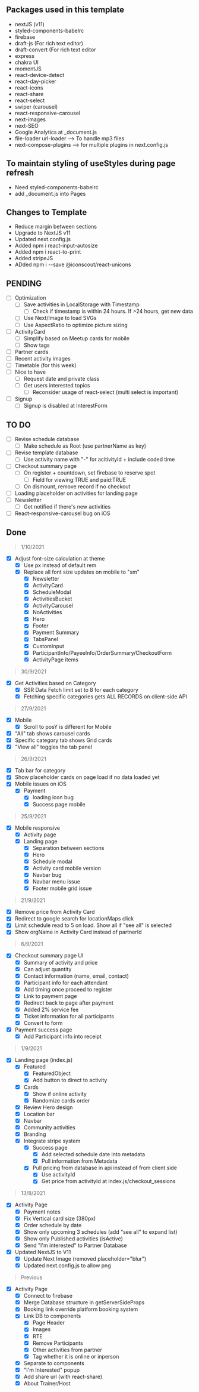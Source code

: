 ## Packages used in this template

- nextJS (v11)
- styled-components-babelrc
- firebase
- draft-js (For rich text editor)
- draft-convert (For rich text editor
- express
- chakra UI
- momentJS
- react-device-detect
- react-day-picker
- react-icons
- react-share
- react-select
- swiper (carousel)
- react-responsive-carousel
- next-images
- next-SEO
- Google Analytics at \_document.js
- file-loader url-loader --> To handle mp3 files
- next-compose-plugins --> for multiple plugins in next.config.js

## To maintain styling of useStyles during page refresh

- Need styled-components-babelrc
- add \_document.js into Pages

## Changes to Template

- Reduce margin between sections
- Upgrade to NextJS v11
- Updated next.config.js
- Added npm i react-input-autosize
- Added npm i react-to-print
- Added stripeJS
- ADded npm i --save @iconscout/react-unicons

## PENDING

- [ ] Optimization
  - [ ] Save activities in LocalStorage with Timestamp
    - [ ] Check if timestamp is within 24 hours. If >24 hours, get new data
  - [ ] Use Next/Image to load SVGs
  - [ ] Use AspectRatio to optimize picture sizing
- [ ] ActivityCard
  - [ ] Simplify based on Meetup cards for mobile
  - [ ] Show tags
- [ ] Partner cards
- [ ] Recent activity images
- [ ] Timetable (for this week)
- [ ] Nice to have
  - [ ] Request date and private class
  - [ ] Get users interested topics
    - [ ] Reconsider usage of react-select (multi select is important)
- [ ] Signup
  - [ ] Signup is disabled at InterestForm

## TO DO

- [ ] Revise schedule database
  - [ ] Make schedule as Root (use partnerName as key)
- [ ] Revise template database
  - [ ] Use activity name with "-" for acitivityId + include coded time
- [ ] Checkout summary page
  - [ ] On register + countdown, set firebase to reserve spot
    - [ ] Field for viewing:TRUE and paid:TRUE
  - [ ] On dismount, remove record if no checkout
- [ ] Loading placeholder on activities for landing page
- [ ] Newsletter
  - [ ] Get notified if there's new activities
- [ ] React-responsive-carousel bug on iOS

## Done

> 1/10/2021

- [x] Adjust font-size calculation at theme
  - [x] Use px instead of default rem
  - [x] Replace all font size updates on mobile to "sm"
    - [x] Newsletter
    - [x] ActivityCard
    - [x] ScheduleModal
    - [x] ActivitiesBucket
    - [x] ActivityCarousel
    - [x] NoActivities
    - [x] Hero
    - [x] Footer
    - [x] Payment Summary
    - [x] TabsPanel
    - [x] CustomInput
    - [x] ParticipantInfo/PayeeInfo/OrderSummary/CheckoutForm
    - [x] ActivityPage items

> 30/9/2021

- [x] Get Activities based on Category
  - [x] SSR Data Fetch limit set to 8 for each category
  - [x] Fetching specific categories gets ALL RECORDS on client-side API

> 27/9/2021

- [x] Mobile
  - [x] Scroll to posY is different for Mobile
- [x] "All" tab shows carousel cards
- [x] Specific category tab shows Grid cards
- [x] "View all" toggles the tab panel

> 26/9/2021

- [x] Tab bar for category
- [x] Show placeholder cards on page load if no data loaded yet
- [x] Mobile issues on iOS
  - [x] Payment
    - [x] loading icon bug
    - [x] Success page mobile

> 25/9/2021

- [x] Mobile responsive
  - [x] Activity page
  - [x] Landing page
    - [x] Separation between sections
    - [x] Hero
    - [x] Schedule modal
    - [x] Activity card mobile version
    - [x] Navbar bug
    - [x] Navbar menu issue
    - [x] Footer mobile grid issue

> 21/9/2021

- [x] Remove price from Activity Card
- [x] Redirect to google search for locationMaps click
- [x] Limit schedule read to 5 on load. Show all if "see all" is selected
- [x] Show orgName in Activity Card instead of partnerId

> 6/9/2021

- [x] Checkout summary page UI
  - [x] Summary of activity and price
  - [x] Can adjust quantity
  - [x] Contact information (name, email, contact)
  - [x] Participant info for each attendant
  - [x] Add timing once proceed to register
  - [x] Link to payment page
  - [x] Redirect back to page after payment
  - [x] Added 2% service fee
  - [x] Ticket information for all participants
  - [x] Convert to form
- [x] Payment success page
  - [x] Add Participant info into receipt

> 1/9/2021

- [x] Landing page (index.js)
  - [x] Featured
    - [x] FeaturedObject
    - [x] Add button to direct to activity
  - [x] Cards
    - [x] Show if online activity
    - [x] Randomize cards order
  - [x] Review Hero design
  - [x] Location bar
  - [x] Navbar
  - [x] Community activities
  - [x] Branding
  - [x] Integrate stripe system
    - [x] Success page
      - [x] Add selected schedule date into metadata
      - [x] Pull information from Metadata
    - [x] Pull pricing from database in api instead of from client side
      - [x] Use activityId
      - [x] Get price from activityId at index.js/checkout_sessions

> 13/8/2021

- [x] Activity Page
  - [x] Payment notes
  - [x] Fix Vertical card size (380px)
  - [x] Order schedule by date
  - [x] Show only upcoming 3 schedules (add "see all" to expand list)
  - [x] Show only Published activities (isActive)
  - [x] Send "I'm interested" to Partner Database
- [x] Updated NextJS to V11
  - [x] Update Next Image (removed placeholder="blur")
  - [x] Updated next.config.js to allow png

> Previous

- [x] Activity Page
  - [x] Connect to firebase
  - [x] Merge Database structure in getServerSideProps
  - [x] Booking link override platform booking system
  - [x] Link DB to components
    - [x] Page Header
    - [x] Images
    - [x] RTE
    - [x] Remove Participants
    - [x] Other activities from partner
    - [x] Tag whether it is online or inperson
  - [x] Separate to components
  - [x] "I'm Interested" popup
  - [x] Add share url (with react-share)
  - [x] About Trainer/Host
